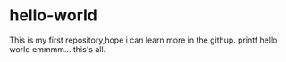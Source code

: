 # hello-world
This is my first repository,hope i can learn more in the githup.
printf hello world emmmm... this's all.
